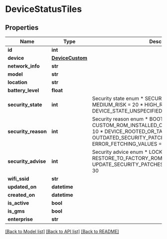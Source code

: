# DeviceStatusTiles

## Properties
Name | Type | Description | Notes
------------ | ------------- | ------------- | -------------
**id** | **int** |  | [optional] 
**device** | [**DeviceCustom**](DeviceCustom.md) |  | 
**network_info** | **str** |  | 
**model** | **str** |  | [optional] 
**location** | **str** |  | [optional] 
**battery_level** | **float** |  | [optional] 
**security_state** | **int** | Security state enum * SECURE &#x3D; 1 * LOW_RISK &#x3D; 10 * MEDIUM_RISK &#x3D; 20 * HIGH_RISK &#x3D; 30 * DEVICE_STATE_UNSPECIFIED &#x3D; 100  | [optional] 
**security_reason** | **int** | Security reason enum * BOOTLOADER_UNLOCKED &#x3D; 1 * CUSTOM_ROM_INSTALLED_OR_BOOTLOADER_UNLOCKED&#x3D; 10 * DEVICE_ROOTED_OR_TAMPERED &#x3D; 20 * OUTDATED_SECURITY_PATCHES &#x3D; 30 * ERROR_FETCHING_VALUES &#x3D; 40 * NOT_APPLICABLE &#x3D; 50  | [optional] 
**security_advise** | **int** | Security advice enum * LOCK_BOOTLOADER &#x3D; 1 * RESTORE_TO_FACTORY_ROM &#x3D; 10 * UPDATE_SECURITY_PATCHES &#x3D; 20 * NOT_APPLICABLE &#x3D; 30  | [optional] 
**wifi_ssid** | **str** |  | [optional] 
**updated_on** | **datetime** |  | [optional] 
**created_on** | **datetime** |  | [optional] 
**is_active** | **bool** |  | [optional] 
**is_gms** | **bool** |  | [optional] 
**enterprise** | **str** |  | 

[[Back to Model list]](../README.md#documentation-for-models) [[Back to API list]](../README.md#documentation-for-api-endpoints) [[Back to README]](../README.md)


